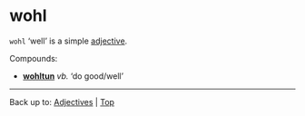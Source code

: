 # wohl

`wohl` ‘well’ is a simple [adjective](../../index.md).

Compounds:
- **[wohltun](../../../verbs/w/wo/wohltun.md)** *vb.* ‘do good/well’

----

Back up to: [Adjectives](../../index.md) | [Top](../../../index.md)
